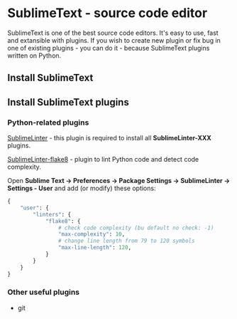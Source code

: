 SublimeText - source code editor
==========

SublimeText is one of the best source code editors. It's easy to use, fast and extansible with plugins. If you wish to create new plugin or fix bug in one of existing plugins - you can do it - because SublimeText plugins written on Python.


Install SublimeText
----------


Install SublimeText plugins
----------

### Python-related plugins

[SublimeLinter](https://github.com/SublimeLinter) - this plugin is required to install all **SublimeLinter-XXX** plugins.

[SublimeLinter-flake8](https://github.com/SublimeLinter/SublimeLinter-flake8) - plugin to lint Python code and detect code complexity.

Open **Sublime Text -> Preferences -> Package Settings -> SublimeLinter -> Settings - User** and add (or modify) these options:
```python
{
    "user": {
        "linters": {
            "flake8": {
                # check code complexity (bu default no check: -1)
                "max-complexity": 10,
                # change line length from 79 to 120 symbols
                "max-line-length": 120,
            }
        }
    }
}
```


### Other useful plugins

 * git
